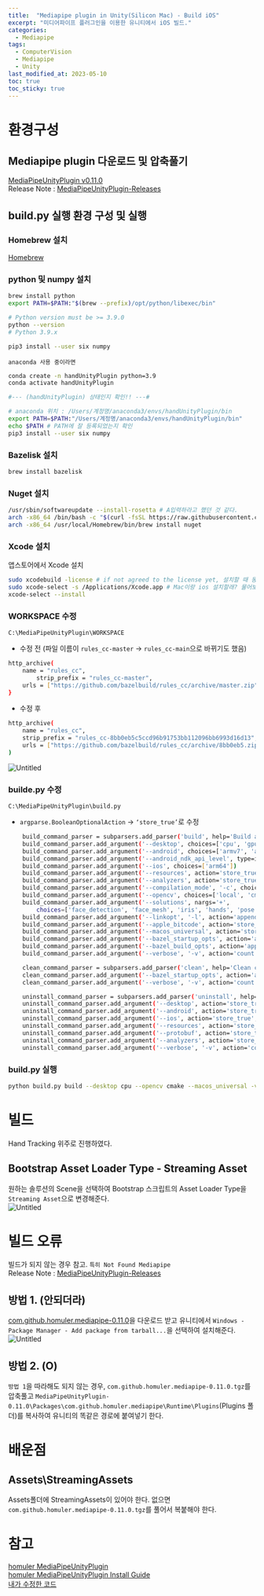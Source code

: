```yaml
---
title:  "Mediapipe plugin in Unity(Silicon Mac) - Build iOS"
excerpt: "미디어파이프 플러그인을 이용한 유니티에서 iOS 빌드."
categories:
  - Mediapipe
tags:
  - ComputerVision
  - Mediapipe
  - Unity
last_modified_at: 2023-05-10
toc: true
toc_sticky: true
---
```


# 환경구성
## Mediapipe plugin 다운로드 및 압축풀기
[MediaPipeUnityPlugin v0.11.0](https://github.com/homuler/MediaPipeUnityPlugin/releases/download/v0.11.0/MediaPipeUnityPlugin-all.zip)   
Release Note : [MediaPipeUnityPlugin-Releases](https://github.com/homuler/MediaPipeUnityPlugin/releases)   

## build.py 실행 환경 구성 및 실행
### Homebrew 설치
[Homebrew](https://brew.sh/)   

### python 및 numpy 설치
```bash
brew install python
export PATH=$PATH:"$(brew --prefix)/opt/python/libexec/bin"

# Python version must be >= 3.9.0
python --version
# Python 3.9.x

pip3 install --user six numpy
```

`anaconda 사용 중이라면`   
```bash
conda create -n handUnityPlugin python=3.9
conda activate handUnityPlugin

#--- (handUnityPlugin) 상태인지 확인!! ---#

# anaconda 위치 : /Users/계정명/anaconda3/envs/handUnityPlugin/bin
export PATH=$PATH:"/Users/계정명/anaconda3/envs/handUnityPlugin/bin"
echo $PATH # PATH에 잘 등록되었는지 확인
pip3 install --user six numpy
```

### Bazelisk 설치
```bash
brew install bazelisk
```

### Nuget 설치
```bash
/usr/sbin/softwareupdate --install-rosetta # A입력하라고 했던 것 같다.
arch -x86_64 /bin/bash -c "$(curl -fsSL https://raw.githubusercontent.com/Homebrew/install/HEAD/install.sh)"
arch -x86_64 /usr/local/Homebrew/bin/brew install nuget
```

### Xcode 설치
앱스토어에서 Xcode 설치
```bash
sudo xcodebuild -license # if not agreed to the license yet, 설치할 때 동의 했으면 안해도 되는듯?
sudo xcode-select -s /Applications/Xcode.app # Mac이랑 ios 설치할래? 물어보는거 했으면 안해도 되는듯?
xcode-select --install
```


### WORKSPACE 수정 
`C:\MediaPipeUnityPlugin\WORKSPACE`   
- 수정 전 (파일 이름이 `rules_cc-master` → `rules_cc-main`으로 바뀌기도 했음)   
```bash
http_archive(
    name = "rules_cc",
        strip_prefix = "rules_cc-master",
    urls = ["https://github.com/bazelbuild/rules_cc/archive/master.zip"],
}
```
- 수정 후
        
```bash
http_archive(
    name = "rules_cc",
    strip_prefix = "rules_cc-8bb0eb5c5ccd96b91753bb112096bb6993d16d13",
    urls = ["https://github.com/bazelbuild/rules_cc/archive/8bb0eb5.zip"],
)
```
        
![Untitled](/assets/images/mediapipe/2023-04-26-Mediapipe-plugin-in-Unity/11.png)
        
### builde.py 수정
`C:\MediaPipeUnityPlugin\build.py`   
- `argparse.BooleanOptionalAction` → `‘store_true’`로 수정
        
```bash
    build_command_parser = subparsers.add_parser('build', help='Build and install native libraries')
    build_command_parser.add_argument('--desktop', choices=['cpu', 'gpu'])
    build_command_parser.add_argument('--android', choices=['armv7', 'arm64', 'fat'])
    build_command_parser.add_argument('--android_ndk_api_level', type=int, choices=range(16, 31))
    build_command_parser.add_argument('--ios', choices=['arm64'])
    build_command_parser.add_argument('--resources', action='store_true', default=True)
    build_command_parser.add_argument('--analyzers', action='store_true', default=False, help='Install Roslyn Analyzers')
    build_command_parser.add_argument('--compilation_mode', '-c', choices=['fastbuild', 'opt', 'dbg'], default='opt')
    build_command_parser.add_argument('--opencv', choices=['local', 'cmake', 'cmake_static', 'cmake_dynamic'], default='local', help='Decide to which OpenCV to link for Desktop native libraries')
    build_command_parser.add_argument('--solutions', nargs='+',
        choices=['face_detection', 'face_mesh', 'iris', 'hands', 'pose', 'holistic', 'selfie_segmentation', 'hair_segmentation', 'object_detection', 'box_tracking', 'instant_motion_tracking', 'objectron'])
    build_command_parser.add_argument('--linkopt', '-l', action='append', help='Linker options')
    build_command_parser.add_argument('--apple_bitcode', action='store_true', default=True, help='Embed bitcode to iOS Framework')
    build_command_parser.add_argument('--macos_universal', action='store_true', default=False, help='Build a universal library')
    build_command_parser.add_argument('--bazel_startup_opts', action='append', help='Bazel startup options')
    build_command_parser.add_argument('--bazel_build_opts', action='append', help='Bazel startup options')
    build_command_parser.add_argument('--verbose', '-v', action='count', default=0)

    clean_command_parser = subparsers.add_parser('clean', help='Clean cache files')
    clean_command_parser.add_argument('--bazel_startup_opts', action='append', help='Bazel startup options')
    clean_command_parser.add_argument('--verbose', '-v', action='count', default=0)

    uninstall_command_parser = subparsers.add_parser('uninstall', help='Remove installed files')
    uninstall_command_parser.add_argument('--desktop', action='store_true', default=True)
    uninstall_command_parser.add_argument('--android', action='store_true', default=True)
    uninstall_command_parser.add_argument('--ios', action='store_true', default=True)
    uninstall_command_parser.add_argument('--resources', action='store_true', default=True)
    uninstall_command_parser.add_argument('--protobuf', action='store_true', default=True)
    uninstall_command_parser.add_argument('--analyzers', action='store_true', default=True)
    uninstall_command_parser.add_argument('--verbose', '-v', action='count', default=0)
```

### build.py 실행
```bash
python build.py build --desktop cpu --opencv cmake --macos_universal -vv
```

# 빌드
Hand Tracking 위주로 진행하였다.   

## Bootstrap Asset Loader Type - Streaming Asset
원하는 솔루션의 Scene을 선택하여 Bootstrap 스크립트의 Asset Loader Type을 `Streaming Asset`으로 변경해준다.   
![Untitled](/assets/images/mediapipe/2023-05-10-Mediapipe-plugin-in-Unity-windows-for-mobile/1.png)

# 빌드 오류
빌드가 되지 않는 경우 참고. `특히 Not Found Mediapipe`   
Release Note : [MediaPipeUnityPlugin-Releases](https://github.com/homuler/MediaPipeUnityPlugin/releases)   

## 방법 1. (안되더라)
[com.github.homuler.mediapipe-0.11.0](https://github.com/homuler/MediaPipeUnityPlugin/releases/download/v0.11.0/com.github.homuler.mediapipe-0.11.0.tgz)을 다운로드 받고 유니티에서 `Windows - Package Manager - Add package from tarball...`을 선택하여 설치해준다.   
![Untitled](/assets/images/mediapipe/2023-05-10-Mediapipe-plugin-in-Unity-windows-for-mobile/2.png)   

## 방법 2. (O)
`방법 1`을 따라해도 되지 않는 경우, `com.github.homuler.mediapipe-0.11.0.tgz`를 압축풀고 `MediaPipeUnityPlugin-0.11.0\Packages\com.github.homuler.mediapipe\Runtime\Plugins`(Plugins 폴더)를 복사하여 유니티의 똑같은 경로에 붙여넣기 한다.

# 배운점

## Assets\StreamingAssets
Assets폴더에 StreamingAssets이 있어야 한다. 없으면 `com.github.homuler.mediapipe-0.11.0.tgz`를 풀어서 복붙해야 한다.   

# 참고
[homuler MediaPipeUnityPlugin](https://github.com/homuler/MediaPipeUnityPlugin)   
[homuler MediaPipeUnityPlugin Install Guide](https://github.com/homuler/MediaPipeUnityPlugin/wiki/Installation-Guide)   
[내가 수정한 코드](https://github.com/limetimeline/NewMediaPipeUnityPlugin)